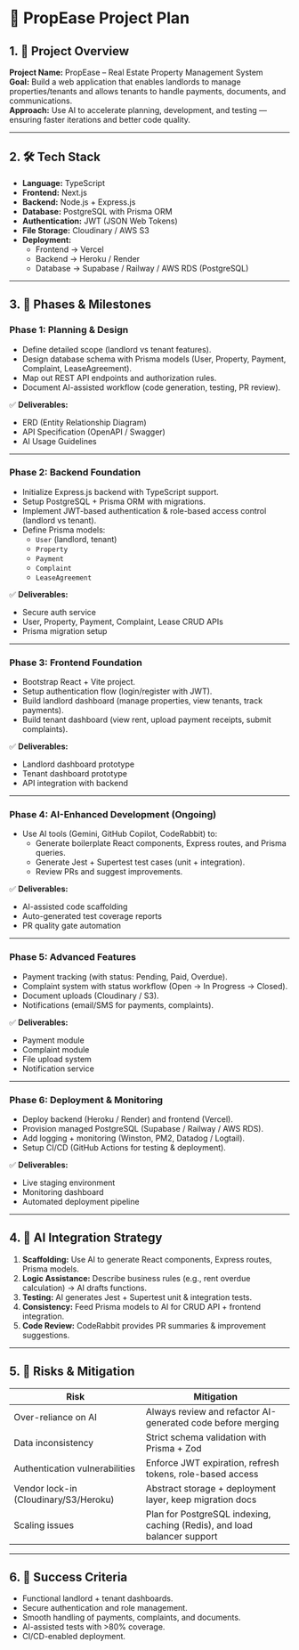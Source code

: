 # 📌 PropEase Project Plan

## 1. 🎯 Project Overview

**Project Name:** PropEase – Real Estate Property Management System  
**Goal:** Build a web application that enables landlords to manage properties/tenants and allows tenants to handle payments, documents, and communications.  
**Approach:** Use AI to accelerate planning, development, and testing — ensuring faster iterations and better code quality.  

---

## 2. 🛠 Tech Stack

- **Language:** TypeScript
- **Frontend:** Next.js  
- **Backend:** Node.js + Express.js  
- **Database:** PostgreSQL with Prisma ORM  
- **Authentication:** JWT (JSON Web Tokens)  
- **File Storage:** Cloudinary / AWS S3  
- **Deployment:**  
  - Frontend → Vercel  
  - Backend → Heroku / Render  
  - Database → Supabase / Railway / AWS RDS (PostgreSQL)  

---

## 3. 📅 Phases & Milestones

### Phase 1: Planning & Design

- Define detailed scope (landlord vs tenant features).  
- Design database schema with Prisma models (User, Property, Payment, Complaint, LeaseAgreement).  
- Map out REST API endpoints and authorization rules.  
- Document AI-assisted workflow (code generation, testing, PR review).  

✅ **Deliverables:**  

- ERD (Entity Relationship Diagram)  
- API Specification (OpenAPI / Swagger)  
- AI Usage Guidelines  

---

### Phase 2: Backend Foundation

- Initialize Express.js backend with TypeScript support.  
- Setup PostgreSQL + Prisma ORM with migrations.  
- Implement JWT-based authentication & role-based access control (landlord vs tenant).  
- Define Prisma models:  
  - `User` (landlord, tenant)  
  - `Property`  
  - `Payment`  
  - `Complaint`  
  - `LeaseAgreement`  

✅ **Deliverables:**  

- Secure auth service  
- User, Property, Payment, Complaint, Lease CRUD APIs  
- Prisma migration setup  

---

### Phase 3: Frontend Foundation

- Bootstrap React + Vite project.  
- Setup authentication flow (login/register with JWT).  
- Build landlord dashboard (manage properties, view tenants, track payments).  
- Build tenant dashboard (view rent, upload payment receipts, submit complaints).  

✅ **Deliverables:**  

- Landlord dashboard prototype  
- Tenant dashboard prototype  
- API integration with backend  

---

### Phase 4: AI-Enhanced Development (Ongoing)

- Use AI tools (Gemini, GitHub Copilot, CodeRabbit) to:  
  - Generate boilerplate React components, Express routes, and Prisma queries.  
  - Generate Jest + Supertest test cases (unit + integration).  
  - Review PRs and suggest improvements.  

✅ **Deliverables:**  

- AI-assisted code scaffolding  
- Auto-generated test coverage reports  
- PR quality gate automation  

---

### Phase 5: Advanced Features

- Payment tracking (with status: Pending, Paid, Overdue).  
- Complaint system with status workflow (Open → In Progress → Closed).  
- Document uploads (Cloudinary / S3).  
- Notifications (email/SMS for payments, complaints).  

✅ **Deliverables:**  

- Payment module  
- Complaint module  
- File upload system  
- Notification service  

---

### Phase 6: Deployment & Monitoring

- Deploy backend (Heroku / Render) and frontend (Vercel).  
- Provision managed PostgreSQL (Supabase / Railway / AWS RDS).  
- Add logging + monitoring (Winston, PM2, Datadog / Logtail).  
- Setup CI/CD (GitHub Actions for testing & deployment).  

✅ **Deliverables:**  

- Live staging environment  
- Monitoring dashboard  
- Automated deployment pipeline  

---

## 4. 📡 AI Integration Strategy

1. **Scaffolding:** Use AI to generate React components, Express routes, Prisma models.  
2. **Logic Assistance:** Describe business rules (e.g., rent overdue calculation) → AI drafts functions.  
3. **Testing:** AI generates Jest + Supertest unit & integration tests.  
4. **Consistency:** Feed Prisma models to AI for CRUD API + frontend integration.  
5. **Code Review:** CodeRabbit provides PR summaries & improvement suggestions.  

---

## 5. 🔑 Risks & Mitigation

| Risk | Mitigation |
|------|-------------|
| Over-reliance on AI | Always review and refactor AI-generated code before merging |
| Data inconsistency | Strict schema validation with Prisma + Zod |
| Authentication vulnerabilities | Enforce JWT expiration, refresh tokens, role-based access |
| Vendor lock-in (Cloudinary/S3/Heroku) | Abstract storage + deployment layer, keep migration docs |
| Scaling issues | Plan for PostgreSQL indexing, caching (Redis), and load balancer support |

---

## 6. 🚀 Success Criteria

- Functional landlord + tenant dashboards.  
- Secure authentication and role management.  
- Smooth handling of payments, complaints, and documents.  
- AI-assisted tests with >80% coverage.  
- CI/CD-enabled deployment.  
